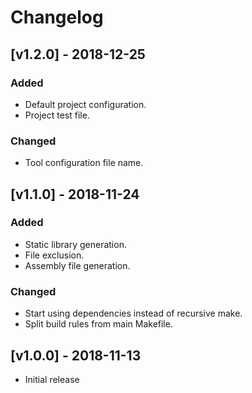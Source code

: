 # Changelog

## [v1.2.0] - 2018-12-25
### Added
- Default project configuration.
- Project test file.

### Changed
- Tool configuration file name.

## [v1.1.0] - 2018-11-24
### Added
- Static library generation.
- File exclusion.
- Assembly file generation.

### Changed
- Start using dependencies instead of recursive make.
- Split build rules from main Makefile.

## [v1.0.0] - 2018-11-13
- Initial release
